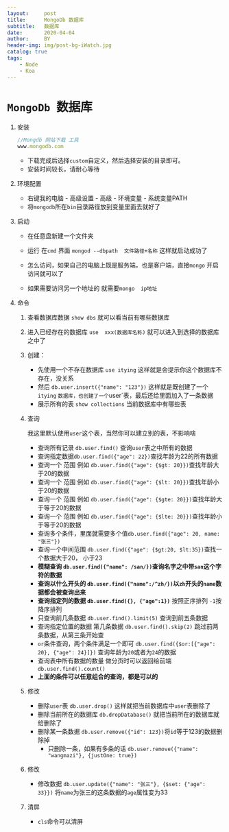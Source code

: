 ```yaml
---
layout:     post
title:      MongoDb 数据库
subtitle:   数据库
date:       2020-04-04
author:     BY
header-img: img/post-bg-iWatch.jpg
catalog: true
tags:
    - Node
    - Koa
---
```


# `MongoDb `数据库

1. 安装

   ```javascript
   //Mongdb 网站下载 工具
   www.mongodb.com
   ```

   - 下载完成后选择`custom`自定义，然后选择安装的目录即可。
   - 安装时间较长，请耐心等待

2. 环境配置

   - 右键我的电脑  -  高级设置  -  高级 -  环境变量  -  系统变量PATH
   - 将`mongodb`所在`bin`目录路径放到变量里面去就好了

3. 启动

   - 在任意盘新建一个文件夹

   - 运行 在`cmd` 界面 `mongod --dbpath  文件路径+名称`  这样就启动成功了
   - 怎么访问，如果自己的电脑上既是服务端，也是客户端，直接`mongo` 开启访问就可以了
   - 如果需要访问另一个地址的 就需要`mongo  ip地址`

4. 命令

   1. 查看数据库数据 `show dbs`  就可以看当前有哪些数据库

   2. 进入已经存在的数据库 `use  xxx(数据库名称)`  就可以进入到选择的数据库之中了

   3. 创建：

      - 先使用一个不存在数据库 `use itying` 这样就是会提示你这个数据库不存在，没关系
      - 然后 `db.user.insert({"name": "123"})`  这样就是既创建了一个`itying` `数据库，也创建了一个`user`表，最后还给里面加入了一条数据
      - 展示所有的表 `show collections`  当前数据库中有哪些表

   4. 查询

      我这里默认使用`user`这个表，当然你可以建立别的表，不影响啥

      - 查询所有记录 `db.user.find()`  查询`user`表之中所有的数据
      - 查询指定数据`db.user.find({"age": 22})`查找年龄为22的所有数据
      - 查询一个 范围 例如 `db.user.find({"age": {$gt: 20}})`查找年龄大于20的数据
      - 查询一个 范围 例如 `db.user.find({"age": {$lt: 20}})`查找年龄小于20的数据
      - 查询一个 范围 例如 `db.user.find({"age": {$gte: 20}})`查找年龄大于等于20的数据
      - 查询一个 范围 例如 `db.user.find({"age": {$lte: 20}})`查找年龄小于等于20的数据
      - 查询多个条件，里面就需要多个值`db.user.find({"age": 20, name: "张三"})`
      - 查询一个中间范围 `db.user.find({"age": {$gt:20, $lt:35})`查找一个数据大于20， 小于23
      - **模糊查询  `db.user.find({"name": /san/})`查询名字之中带`san`这个字符的数据**
      - **查询以什么开头的   `db.user.find({"name":/^zh/})`以`zh`开头的`name`数据都会被查询出来** 
      - **查询指定列的数据 `db.user.find({}, {"age":1})`**   按照正序排列  `-1`按降序排列
      - 只查询前几条数据 `db.user.find().limit(5)`  查询到前五条数据
      - 查询指定位置的数据 第几条数据   `db.user.find().skip(2)` 跳过前两条数据，从第三条开始查
      - `or`条件查询，两个条件满足一个即可  `db.user.find({$or:[{"age": 20}, {"age": 24}]})` 查询年龄为`20`或者为`24`的数据
      - 查询表中所有数据的数量  做分页时可以返回给前端 `db.user.find().count()`  
      - **上面的条件可以任意组合的查询，都是可以的**

   5. 修改

      - 删除`user`表   `db.user.drop()`  这样就把当前数据库中`user`表删除了 
      - 删除当前所在的数据库 `db.dropDatabase()` 就把当前所在的数据库就给删除了
      - 删除某一条数据 `db.user.remove({"id": 123})`将`id`等于123的数据删除掉
        - 只删除一条，如果有多条的话 `db.user.remove({"name": "wangmazi"}, {justOne: true})`

   6. 修改

      - 修改数据  `db.user.update({"name": "张三"}, {$set: {"age": 33}})` 将`name`为张三的这条数据的`age`属性变为33

   7. 清屏

      - `cls`命令可以清屏

